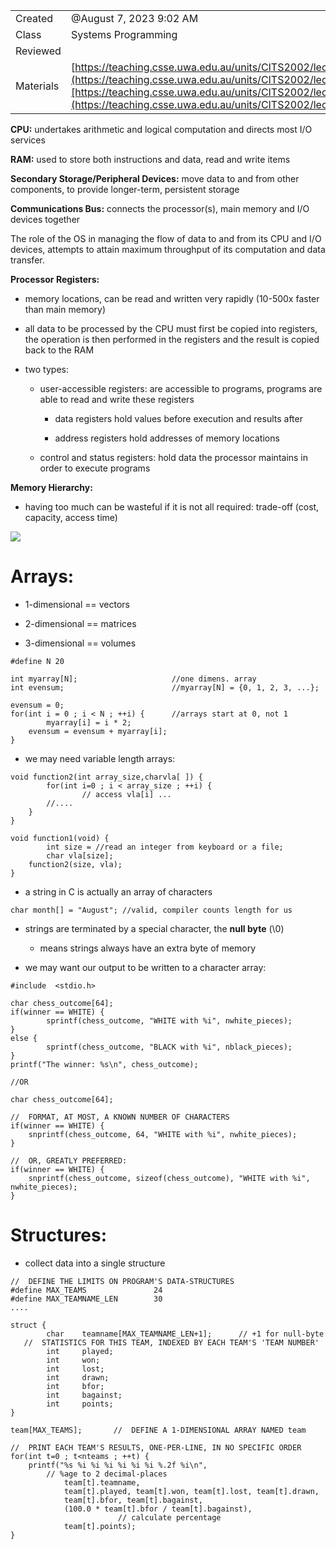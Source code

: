 

|   |   |
|---|---|
|Created|@August 7, 2023 9:02 AM|
|Class|Systems Programming|
|Reviewed||
|Materials|[https://teaching.csse.uwa.edu.au/units/CITS2002/lectures/lecture05/singlepage.html](https://teaching.csse.uwa.edu.au/units/CITS2002/lectures/lecture05/singlepage.html)[https://teaching.csse.uwa.edu.au/units/CITS2002/lectures/lecture06/singlepage.html](https://teaching.csse.uwa.edu.au/units/CITS2002/lectures/lecture06/singlepage.html)|

**********CPU:********** undertakes arithmetic and logical computation and directs most I/O services

********RAM:******** used to store both instructions and data, read and write items

******Secondary Storage/Peripheral Devices:****** move data to and from other components, to provide longer-term, persistent storage

**********Communications Bus:********** connects the processor(s), main memory and I/O devices together

The role of the OS in managing the flow of data to and from its CPU and I/O devices, attempts to attain maximum throughput of its computation and data transfer.

**************************Processor Registers:**************************

- memory locations, can be read and written very rapidly (10-500x faster than main memory)

- all data to be processed by the CPU must first be copied into registers, the operation is then performed in the registers and the result is copied back to the RAM

- two types:
    
    - user-accessible registers: are accessible to programs, programs are able to read and write these registers
        
        - data registers hold values before execution and results after
        
        - address registers hold addresses of memory locations
    
    - control and status registers: hold data the processor maintains in order to execute programs

**********************************Memory Hierarchy:**********************************

- having too much can be wasteful if it is not all required: trade-off (cost, capacity, access time)

[![](Untitled%2027.png)](Week%203%20-%20Computer%20Hardware%20&%20Arrays%20&%20Structures%2033f95e81c2fe4283aa46f66cf52652e3/Untitled.png)

# Arrays:

- 1-dimensional == vectors

- 2-dimensional == matrices

- 3-dimensional == volumes

```
#define N 20

int myarray[N];                     //one dimens. array
int evensum;                        //myarray[N] = {0, 1, 2, 3, ...};

evensum = 0;
for(int i = 0 ; i < N ; ++i) {      //arrays start at 0, not 1
		myarray[i] = i * 2;
    evensum = evensum + myarray[i];
}
```

- we may need variable length arrays:

```
void function2(int array_size,charvla[ ]) {
		for(int i=0 ; i < array_size ; ++i) {
				// access vla[i] ...
        //....
    }
}

void function1(void) {
		int size = //read an integer from keyboard or a file;
		char vla[size];
    function2(size, vla);
}
```

- a string in C is actually an array of characters

```
char month[] = "August"; //valid, compiler counts length for us
```

- strings are terminated by a special character, the ****************null byte**************** (\0)
    - means strings always have an extra byte of memory

- we may want our output to be written to a character array:

```
#include  <stdio.h>

char chess_outcome[64];
if(winner == WHITE) {
		sprintf(chess_outcome, "WHITE with %i", nwhite_pieces);
}
else {
		sprintf(chess_outcome, "BLACK with %i", nblack_pieces);
}
printf("The winner: %s\n", chess_outcome);

//OR

char chess_outcome[64];

//  FORMAT, AT MOST, A KNOWN NUMBER OF CHARACTERS
if(winner == WHITE) {
    snprintf(chess_outcome, 64, "WHITE with %i", nwhite_pieces);
}

//  OR, GREATLY PREFERRED:
if(winner == WHITE) {
    snprintf(chess_outcome, sizeof(chess_outcome), "WHITE with %i", nwhite_pieces);
}
```

# Structures:

- collect data into a single structure

```
//  DEFINE THE LIMITS ON PROGRAM'S DATA-STRUCTURES
#define MAX_TEAMS               24
#define MAX_TEAMNAME_LEN        30
....

struct {
		char    teamname[MAX_TEAMNAME_LEN+1];      // +1 for null-byte
   //  STATISTICS FOR THIS TEAM, INDEXED BY EACH TEAM'S 'TEAM NUMBER'
		int     played;
		int     won;
		int     lost;
		int     drawn;
		int     bfor;
		int     bagainst;
		int     points;
} 

team[MAX_TEAMS];       //  DEFINE A 1-DIMENSIONAL ARRAY NAMED team

//  PRINT EACH TEAM'S RESULTS, ONE-PER-LINE, IN NO SPECIFIC ORDER
for(int t=0 ; t<nteams ; ++t) {
    printf("%s %i %i %i %i %i %i %.2f %i\n", 
		// %age to 2 decimal-places
            team[t].teamname,
            team[t].played, team[t].won, team[t].lost, team[t].drawn,
            team[t].bfor, team[t].bagainst,
            (100.0 * team[t].bfor / team[t].bagainst),      
						// calculate percentage
            team[t].points);
}
```